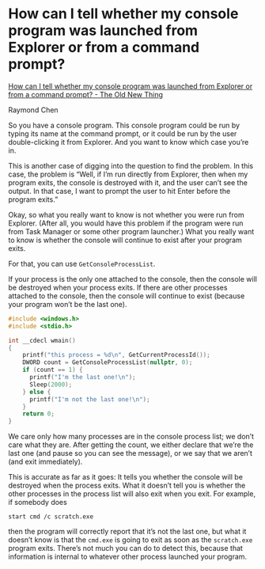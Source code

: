 # How can I tell whether my console program was launched from Explorer or from a command prompt?

[How can I tell whether my console program was launched from Explorer or from a command prompt? - The Old New Thing](https://devblogs.microsoft.com/oldnewthing/20160125-00/?p=92922)

Raymond Chen

So you have a console program. This console program could be run by typing its name at the command prompt, or it could be run by the user double-clicking it from Explorer. And you want to know which case you’re in.

This is another case of digging into the question to find the problem. In this case, the problem is “Well, if I’m run directly from Explorer, then when my program exits, the console is destroyed with it, and the user can’t see the output. In that case, I want to prompt the user to hit Enter before the program exits.”

Okay, so what you really want to know is not whether you were run from Explorer. (After all, you would have this problem if the program were run from Task Manager or some other program launcher.) What you really want to know is whether the console will continue to exist after your program exits.

For that, you can use `Get­Console­Process­List`.

If your process is the only one attached to the console, then the console will be destroyed when your process exits. If there are other processes attached to the console, then the console will continue to exist (because your program won’t be the last one).

```cpp
#include <windows.h>
#include <stdio.h>

int __cdecl wmain()
{
    printf("this process = %d\n", GetCurrentProcessId());
    DWORD count = GetConsoleProcessList(nullptr, 0);
    if (count == 1) {
      printf("I'm the last one!\n");
      Sleep(2000);
    } else {
      printf("I'm not the last one!\n");
    }
    return 0;
}
```

We care only how many processes are in the console process list; we don’t care what they are. After getting the count, we either declare that we’re the last one (and pause so you can see the message), or we say that we aren’t (and exit immediately).

This is accurate as far as it goes: It tells you whether the console will be destroyed when the process exits. What it doesn’t tell you is whether the other processes in the process list will also exit when you exit. For example, if somebody does

```
start cmd /c scratch.exe
```

then the program will correctly report that it’s not the last one, but what it doesn’t know is that the `cmd.exe` is going to exit as soon as the `scratch.exe` program exits. There’s not much you can do to detect this, because that information is internal to whatever other process launched your program.

